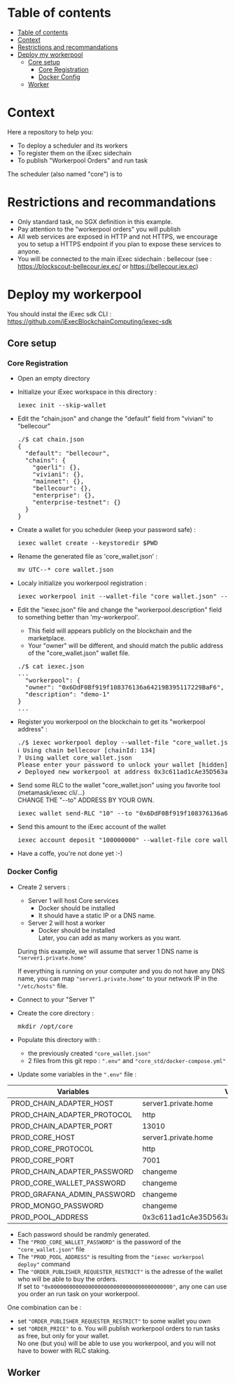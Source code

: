 # Table of contents
- [Table of contents](#table-of-contents)
- [Context <a name="context"></a>](#context-)
- [Restrictions and recommandations <a name="Restrictions"></a>](#restrictions-and-recommandations-)
- [Deploy my workerpool <a name="deployWorkerpool"></a>](#deploy-my-workerpool-)
  - [Core setup <a name="deployCore"></a>](#core-setup-)
    - [Core Registration <a name="deployCoreInit"></a>](#core-registration-)
    - [Docker Config <a name="deployCoreConfig"></a>](#docker-config-)
  - [Worker <a name="deployWorker"></a>](#worker-)
   
# Context <a name="context"></a>
Here a repository to help you:
- To deploy a scheduler and its workers
- To register them on the iExec sidechain
- To publish "Workerpool Orders" and run task


The scheduler (also named "core") is to 

# Restrictions and recommandations <a name="Restrictions"></a>
- Only standard task, no SGX definition in this example.
- Pay attention to the "workerpool orders" you will publish
- All web services are exposed in HTTP and not HTTPS, we encourage you to setup a HTTPS endpoint if you plan to expose these services to anyone.
- You will be connected to the main iExec sidechain : bellecour (see : https://blockscout-bellecour.iex.ec/ or https://bellecour.iex.ec)

# Deploy my workerpool <a name="deployWorkerpool"></a>
You should instal the iExec sdk CLI : https://github.com/iExecBlockchainComputing/iexec-sdk
## Core setup <a name="deployCore"></a>
### Core Registration <a name="deployCoreInit"></a>
- Open an empty directory
  
- Initialize your iExec workspace in this directory :
  <pre>iexec init --skip-wallet </pre>

- Edit the "chain.json" and change the "default" field from "viviani" to "bellecour"
  <pre>./$ cat chain.json 
  {
    "default": "bellecour",
    "chains": {
      "goerli": {},
      "viviani": {},
      "mainnet": {},
      "bellecour": {},
      "enterprise": {},
      "enterprise-testnet": {}
    }
  }</pre>

- Create a wallet for you scheduler (keep your password safe) :
  <pre>iexec wallet create --keystoredir $PWD </pre>

- Rename the generated file as 'core_wallet.json' :
  <pre>mv UTC--* core_wallet.json</pre>

- Localy initialize you workerpool registration :
  <pre>iexec workerpool init --wallet-file "core_wallet.json" --keystoredir "$PWD"</pre>

- Edit the "iexec.json" file and change the "workerpool.description" field to something better than 'my-workerpool'.<br>
  - This field will appears publicly on the blockchain and the marketplace.
  - Your "owner" will be different, and should match the public address of the "core_wallet.json" wallet file.
  <pre>./$ cat iexec.json
  ...
    "workerpool": {
    "owner": "0x6DdF0Bf919f108376136a64219B395117229BaF6",
    "description": "demo-1"
  }
  ...
  </pre>

- Register you workerpool on the blockchain to get its "workerpool address" :<br>
  <pre>./$ iexec workerpool deploy --wallet-file "core_wallet.json" --keystoredir "$PWD" --chain bellecour
  ℹ Using chain bellecour [chainId: 134]
  ? Using wallet core_wallet.json
  Please enter your password to unlock your wallet [hidden]
  ✔ Deployed new workerpool at address 0x3c611ad1cAe35D563a5567a04475B0c31503bf4B
  </pre>

- Send some RLC to the wallet "core_wallet.json" using you favorite tool (metamask/iexec cli/...)<br>
  CHANGE THE "--to" ADDRESS BY YOUR OWN.
  <pre>iexec wallet send-RLC "10" --to "0x6DdF0Bf919f108376136a64219B395117229BaF6" --wallet-file ${YOUR_WALLET_FILE} --keystoredir ${YOU_WALLET_DIR}</pre>

- Send this amount to the iExec account of the wallet
  <pre>iexec account deposit "100000000" --wallet-file core_wallet.json --keystoredir $PWD
  </pre>

-  Have a coffe, you're not done yet :-)

### Docker Config <a name="deployCoreConfig"></a>
- Create 2 servers : 
  - Server 1 will host Core services
    - Docker should be installed
    - It should have a static IP or a DNS name.
  - Server 2 will host a worker
    - Docker should be installed<br>
  Later, you can add as many workers as you want.

  During this example, we will assume that server 1 DNS name is ```"server1.private.home"```

  If everything is running on your computer and you do not have any DNS name, you can map ```"server1.private.home"``` to your network IP in the ```"/etc/hosts"``` file.


- Connect to your "Server 1"
- Create the core directory :
  <pre>mkdir /opt/core</pre>
- Populate this directory with :
  - the previously created ```"core_wallet.json"```
  - 2 files from this git repo : ```".env"``` and ```"core_std/docker-compose.yml"```

- Update some variables in the ```".env"``` file :
  
| Variables|Value|
|----------|-----|
|PROD_CHAIN_ADAPTER_HOST | server1.private.home|
|PROD_CHAIN_ADAPTER_PROTOCOL | http |
|PROD_CHAIN_ADAPTER_PORT| 13010|
|PROD_CORE_HOST|server1.private.home|
|PROD_CORE_PROTOCOL|http|
|PROD_CORE_PORT|7001|
|PROD_CHAIN_ADAPTER_PASSWORD| changeme|
|PROD_CORE_WALLET_PASSWORD| changeme|
|PROD_GRAFANA_ADMIN_PASSWORD| changeme|
|PROD_MONGO_PASSWORD|changeme|
|PROD_POOL_ADDRESS|0x3c611ad1cAe35D563a5567a04475B0c31503bf4B|

- Each password should be randmly generated.<br>
- The ```"PROD_CORE_WALLET_PASSWORD"``` is the password of the ```"core_wallet.json"``` file<br>
- The ```"PROD_POOL_ADDRESS"``` is resulting from the ```"iexec workerpool deploy"``` command
- The ```"ORDER_PUBLISHER_REQUESTER_RESTRICT"``` is the adresse of the wallet who will be able to buy the orders.<br>
If set to ```"0x000000000000000000000000000000000000000"```, any one can use you order an run task on your workerpool.

One combination can be : 
- set ```"ORDER_PUBLISHER_REQUESTER_RESTRICT"``` to some wallet you own
- set ```"ORDER_PRICE"```  to ```0```.
  You will publish workerpool orders to run tasks as free, but only for your wallet.<br>
  No one (but you) will be able to use you workerpool, and you will not have to bower with RLC staking.
#####


## Worker <a name="deployWorker"></a>
